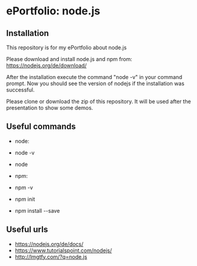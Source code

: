 # ePortfolio: node.js #

## Installation ##

This repository is for my ePortfolio about node.js

Please download and install node.js and npm from:
https://nodejs.org/de/download/

After the installation execute the command "node -v" in your command prompt.
Now you should see the version of nodejs if the installation was successful.

Please clone or download the zip of this repository.
It will be used after the presentation to show some demos.

## Useful commands ##

* node:
 * node -v
 * node <file>

* npm:
 * npm -v
 * npm init
 * npm install <package> --save
 
## Useful urls ##

* https://nodejs.org/de/docs/
* https://www.tutorialspoint.com/nodejs/
* http://lmgtfy.com/?q=node.js

